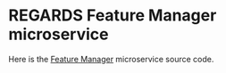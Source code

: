 # REGARDS Feature Manager microservice

Here is the [Feature Manager](https://regardsoss.github.io/docs/development/backend/services/fem/overview/) microservice source code.
